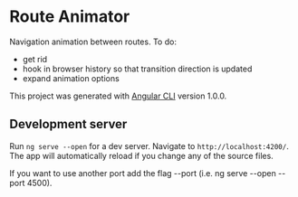 # Route Animator

Navigation animation between routes.
To do:
- get rid 
- hook in browser history so that transition direction is updated
- expand animation options

This project was generated with [Angular CLI](https://github.com/angular/angular-cli) version 1.0.0.

## Development server

Run `ng serve --open` for a dev server. Navigate to `http://localhost:4200/`.
The app will automatically reload if you change any of the source files. 

If you want to use another port add the flag --port (i.e. ng serve --open --port 4500). 
